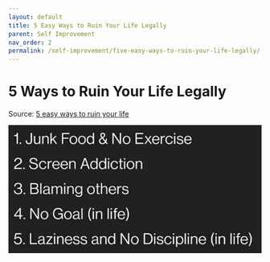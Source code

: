 ```yaml
---
layout: default
title: 5 Easy Ways to Ruin Your Life Legally
parent: Self Improvement
nav_order: 2
permalink: /self-improvement/five-easy-ways-to-ruin-your-life-legally/
---
```


# 5 Ways to Ruin Your Life Legally

Source: [5 easy ways to ruin your life](https://www.youtube.com/watch?v=XnPw6glM-7c&ab_channel=ChetanBhagat)

![Ruin Life Summary](images/ruin-life.jpeg)